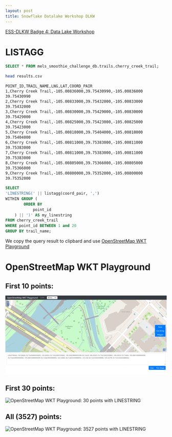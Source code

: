 ```yaml
---
layout: post
title: Snowflake Datalake Workshop DLKW
---
```


[ESS-DLKW Badge 4: Data Lake Workshop](https://learn.snowflake.com)

# LISTAGG

```sql
SELECT * FROM mels_smoothie_challenge_db.trails.cherry_creek_trail;
```

```bash
head results.csv
```

```csv
POINT_ID,TRAIL_NAME,LNG,LAT,COORD_PAIR
1,Cherry Creek Trail,-105.00836000,39.75430990,-105.00836000 39.75430990
2,Cherry Creek Trail,-105.00833000,39.75432000,-105.00833000 39.75432000
3,Cherry Creek Trail,-105.00830000,39.75429000,-105.00830000 39.75429000
4,Cherry Creek Trail,-105.00825000,39.75423000,-105.00825000 39.75423000
5,Cherry Creek Trail,-105.00818000,39.75404000,-105.00818000 39.75404000
6,Cherry Creek Trail,-105.00811000,39.75383000,-105.00811000 39.75383000
7,Cherry Creek Trail,-105.00811000,39.75383000,-105.00811000 39.75383000
8,Cherry Creek Trail,-105.00805000,39.75366000,-105.00805000 39.75366000
9,Cherry Creek Trail,-105.00800000,39.75352000,-105.00800000 39.75352000
```

```sql
SELECT
'LINESTRING(' || listagg(coord_pair, ',')
WITHIN GROUP (
        ORDER BY
            point_id
    ) || ')' AS my_linestring
FROM cherry_creek_trail
WHERE point_id BETWEEN 1 and 20
GROUP BY trail_name;
```

We copy the query result to clipbard and use
[OpenStreetMap WKT Playground](https://clydedacruz.github.io/openstreetmap-wkt-playground/)

# OpenStreetMap WKT Playground

## First 10 points:

![OpenStreetMap WKT Playground: 10 points with LINESTRING](/images/Snowflake/OpenStreetMap_WKT_Playground_10_points.jpeg)

## First 30 points:

![OpenStreetMap WKT Playground: 30 points with LINESTRING](/images/Snowflake/OpenStreetMap_WKT_Playground_30_points.jpeg)

## All (3527) points:

![OpenStreetMap WKT Playground: 3527 points with LINESTRING](/images/Snowflake/OpenStreetMap_WKT_Playground_3527_points.jpeg)